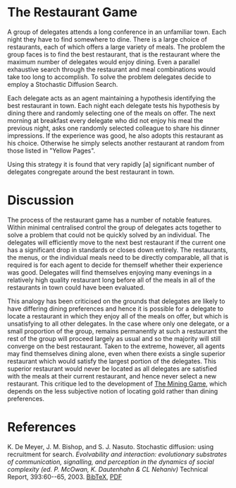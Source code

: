 # The Restaurant Game

A group of delegates attends a long conference in an unfamiliar town.
Each night they have to find somewhere to dine.
There is a large choice of restaurants, each of which offers a large variety of meals.
The problem the group faces is to find the best restaurant, that is the restaurant where the maximum number of delegates would enjoy dining.
Even a parallel exhaustive search through the restaurant and meal combinations would take too long to accomplish.
To solve the problem delegates decide to employ a Stochastic Diffusion Search.

Each delegate acts as an agent maintaining a hypothesis identifying the best restaurant in town.
Each night each delegate tests his hypothesis by dining there and randomly selecting one of the meals on offer.
The next morning at breakfast every delegate who did not enjoy his meal the previous night, asks one randomly selected colleague to share his dinner impressions.
If the experience was good, he also adopts this restaurant as his choice.
Otherwise he simply selects another restaurant at random from those listed in "Yellow Pages".

Using this strategy it is found that very rapidly [a] significant number of delegates congregate around the best restaurant in town.

# Discussion

The process of the restaurant game has a number of notable features.
Within minimal centralised control the group of delegates acts together to solve a problem that could not be quickly solved by an individual.
The delegates will efficiently move to the next best restaurant if the current one has a significant drop in standards or closes down entirely.
The restaurants, the menus, or the individual meals need to be directly comparable, all that is required is for each agent to decide for themself whether their experience was good.
Delegates will find themselves enjoying many evenings in a relatively high quality restaurant long before all of the meals in all of the restaurants in town could have been evaluated.

This analogy has been criticised on the grounds that delegates are likely to have differing dining preferences and hence it is possible for a delegate to locate a restaurant in which they enjoy all of the meals on offer, but which is unsatisfying to all other delegates.
In the case where only one delegate, or a small proportion of the group, remains permanently at such a restaurant the rest of the group will proceed largely as usual and so the majority will still converge on the best restaurant.
Taken to the extreme, however, all agents may find themselves dining alone, even when there exists a single superior restaurant which would satisfy the largest portion of the delegates.
This superior restaurant would never be located as all delegates are satisfied with the meals at their current restaurant, and hence never select a new restaurant.
This critique led to the development of [The Mining Game](mining-game.md), which depends on the less subjective notion of locating gold rather than dining preferences.

# References

K. De Meyer, J. M. Bishop, and S. J. Nasuto. Stochastic diffusion: using recruitment for search. *Evolvability and interaction: evolutionary substrates of communication, signalling, and perception in the dynamics of social complexity (ed. P. McOwan, K. Dautenhahn & CL Nehaniv)* Technical Report, 393:60--65, 2003. [BibTeX](http://aomartin.ddns.net/sds-repository/conference_proceedings_bib.html#de2003stochastic), [PDF](http://aomartin.ddns.net/sds-repository/downloads/de2003stochastic.pdf)
